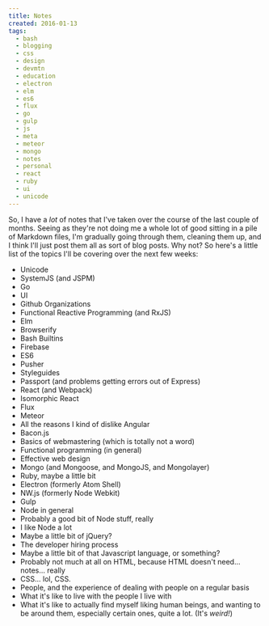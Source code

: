 ```yaml
---
title: Notes
created: 2016-01-13
tags:
  - bash
  - blogging
  - css
  - design
  - devmtn
  - education
  - electron
  - elm
  - es6
  - flux
  - go
  - gulp
  - js
  - meta
  - meteor
  - mongo
  - notes
  - personal
  - react
  - ruby
  - ui
  - unicode
---
```


So, I have a _lot_ of notes that I've taken over the course of the last couple
of months. Seeing as they're not doing me a whole lot of good sitting in a pile
of Markdown files, I'm gradually going through them, cleaning them up, and I
think I'll just post them all as sort of blog posts. Why not? So here's a little
list of the topics I'll be covering over the next few weeks:

* Unicode
* SystemJS (and JSPM)
* Go
* UI
* Github Organizations
* Functional Reactive Programming (and RxJS)
* Elm
* Browserify
* Bash Builtins
* Firebase
* ES6
* Pusher
* Styleguides
* Passport (and problems getting errors out of Express)
* React (and Webpack)
* Isomorphic React
* Flux
* Meteor
* All the reasons I kind of dislike Angular
* Bacon.js
* Basics of webmastering (which is totally not a word)
* Functional programming (in general)
* Effective web design
* Mongo (and Mongoose, and MongoJS, and Mongolayer)
* Ruby, maybe a little bit
* Electron (formerly Atom Shell)
* NW.js (formerly Node Webkit)
* Gulp
* Node in general
* Probably a good bit of Node stuff, really
* I like Node a lot
* Maybe a little bit of jQuery?
* The developer hiring process
* Maybe a little bit of that Javascript language, or something?
* Probably not much at all on HTML, because HTML doesn't need... notes... really
* CSS... lol, CSS.
* People, and the experience of dealing with people on a regular basis
* What it's like to live with the people I live with
* What it's like to actually find myself liking human beings, and wanting to be around them, especially certain ones, quite a lot. (It's _weird!_)
